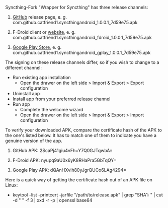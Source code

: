 Syncthing-Fork "Wrapper for Syncthing" has three release channels:

1. [GitHub](https://github.com/Catfriend1/syncthing-android/releases/latest) release page, e. g. com.github.catfriend1.syncthingandroid_1.0.0.1_7d59e75.apk

2. F-Droid client or [website](https://f-droid.org/packages/com.github.catfriend1.syncthingandroid/), e. g. com.github.catfriend1.syncthingandroid_fdroid_1.0.0.1_7d59e75.apk

3. [Google Play Store](https://play.google.com/store/apps/details?id=com.github.catfriend1.syncthingandroid), e. g. com.github.catfriend1.syncthingandroid_gplay_1.0.0.1_7d59e75.apk

The signing on these release channels differ, so if you wish to change to a different channel:

* Run existing app installation
  * Open the drawer on the left side > Import & Export > Export configuration
* Uninstall app
* Install app from your preferred release channel
* Run app
  * Complete the welcome wizard
  * Open the drawer on the left side > Import & Export > Import configuration

To verify your downloaded APK, compare the certificate hash of the APK to the one's listed below. It has to match one of them to indicate you have a genuine version of the app.

1. GitHub APK: 2ScaPj41giu4vFh+Y7Q0GJTqwbA=

2. F-Droid APK: nyupq9aU0x6yK8RHaPra5GbTqQY=

3. Google Play APK: dQAnHXvlh80yJgrQUCo6LAg4294=

Here is a quick way of getting the certificate hash out of an APK file on Linux:

* keytool -list -printcert -jarfile "/path/to/release.apk" | grep "SHA1: " | cut -d " " -f 3 | xxd -r -p | openssl base64
